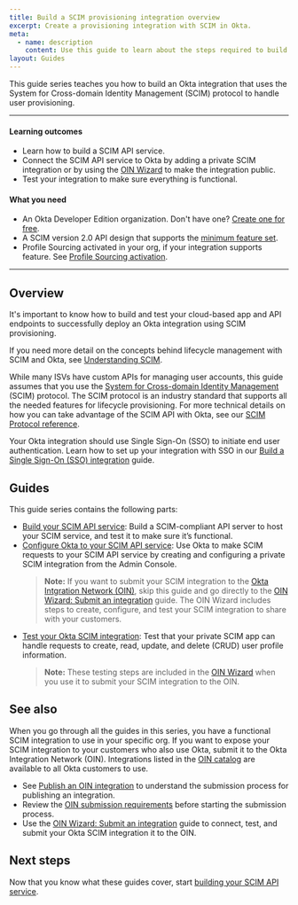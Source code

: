 ```yaml
---
title: Build a SCIM provisioning integration overview
excerpt: Create a provisioning integration with SCIM in Okta.
meta:
  - name: description
    content: Use this guide to learn about the steps required to build an Okta integration that uses SCIM to handle user provisioning.
layout: Guides
---
```


This guide series teaches you how to build an Okta integration that uses the System for Cross-domain Identity Management (SCIM) protocol to handle user provisioning.

---

#### Learning outcomes

* Learn how to build a SCIM API service.
* Connect the SCIM API service to Okta by adding a private SCIM integration or by using the [OIN Wizard](/docs/guides/submit-oin-app/scim/main/) to make the integration public.
* Test your integration to make sure everything is functional.

#### What you need

* An Okta Developer Edition organization. Don't have one? [Create one for free](https://developer.okta.com/signup).
* A SCIM version 2.0 API design that supports the [minimum feature set](/docs/guides/scim-provisioning-integration-prepare/main/#features).
* Profile Sourcing activated in your org, if your integration supports feature. See [Profile Sourcing activation](/docs/guides/scim-provisioning-integration-test/main/#profile-sourcing-activation).

---

## Overview

It's important to know how to build and test your cloud-based app and API endpoints to successfully deploy an Okta integration using SCIM provisioning.

If you need more detail on the concepts behind lifecycle management with SCIM and Okta, see [Understanding SCIM](/docs/concepts/scim/).

While many ISVs have custom APIs for managing user accounts, this guide assumes that you use the [System for Cross-domain Identity Management](https://scim.cloud) (SCIM) protocol. The SCIM protocol is an industry standard that supports all the needed features for lifecycle provisioning. For more technical details on how you can take advantage of the SCIM API with Okta, see our [SCIM Protocol reference](https://developer.okta.com/docs/api/openapi/okta-scim/guides/).

Your Okta integration should use Single Sign-On (SSO) to initiate end user authentication. Learn how to set up your integration with SSO in our [Build a Single Sign-On (SSO) integration](/docs/guides/build-sso-integration/) guide.

## Guides

This guide series contains the following parts:

* [Build your SCIM API service](/docs/guides/scim-provisioning-integration-prepare/): Build a SCIM-compliant API server to host your SCIM service, and test it to make sure it’s functional.
* [Configure Okta to your SCIM API service](/docs/guides/scim-provisioning-integration-connect/): Use Okta to make SCIM requests to your SCIM API service by creating and configuring a private SCIM integration from the Admin Console.
  > **Note:** If you want to submit your SCIM integration to the [Okta Intgration Network (OIN)](https://www.okta.com/integrations/), skip this guide and go directly to the [OIN Wizard: Submit an integration](/docs/guides/submit-oin-app/scim/main/) guide. The OIN Wizard includes steps to create, configure, and test your SCIM integration to share with your customers.
* [Test your Okta SCIM integration](/docs/guides/scim-provisioning-integration-test/): Test that your private SCIM app can handle requests to create, read, update, and delete (CRUD) user profile information.
  > **Note:** These testing steps are included in the [OIN Wizard](/docs/guides/submit-oin-app/scim/main/#test-your-integration) when you use it to submit your SCIM integration to the OIN.

## See also

When you go through all the guides in this series, you have a functional SCIM integration to use in your specific org. If you want to expose your SCIM integration to your customers who also use Okta, submit it to the Okta Integration Network (OIN). Integrations listed in the [OIN catalog](https://www.okta.com/integrations/) are available to all Okta customers to use.

* See [Publish an OIN integration](/docs/guides/submit-app-overview/) to understand the submission process for publishing an integration.
* Review the [OIN submission requirements](/docs/guides/submit-app-prereq/) before starting the submission process.
* Use the [OIN Wizard: Submit an integration](/docs/guides/submit-oin-app/scim/main/) guide to connect, test, and submit your Okta SCIM integration it to the OIN.

## Next steps

Now that you know what these guides cover, start [building your SCIM API service](/docs/guides/scim-provisioning-integration-prepare/).

